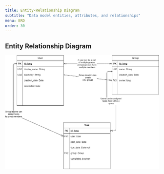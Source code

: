 ```yaml
---
title: Entity-Relationship Diagram
subtitle: "Data model entities, attributes, and relationships"
menu: ERD
order: 30
---
```


## Entity Relationship Diagram

[![Entity Relationship Diagram](img/erd.png)](pdf/erd.pdf)